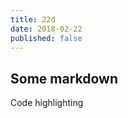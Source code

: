 ```yaml
---
title: 22d
date: 2018-02-22
published: false
---
```


Some markdown
-------------

Code highlighting
